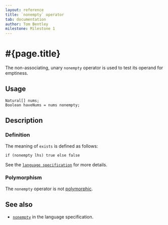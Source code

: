 ```yaml
---
layout: reference
title: `nonempty` operator
tab: documentation
author: Tom Bentley
milestone: Milestone 1
---
```


# #{page.title}

The non-associating, unary `nonempty` operator is used to test its operand for 
emptiness.

## Usage 

    Natural[] nums;
    Boolean haveNums = nums nonempty;

## Description

### Definition

The meaning of `exists` is defined as follows:

    if (nonempty lhs) true else false

See the [`language specification`](#{site.urls.spec}#nullvalues) for more details.

### Polymorphism

The `nonempty` operator is not [polymorphic](/documentation/reference/operator/operator-polymorphism). 

## See also

* [`nonempty`](#{site.urls.spec}#nullvalues) in the language specification.
